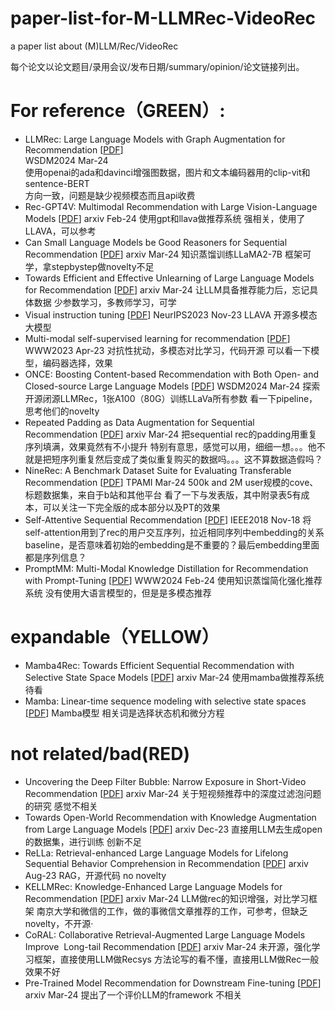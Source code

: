 # paper-list-for-M-LLMRec-VideoRec
a paper list about (M)LLM/Rec/VideoRec

每个论文以论文题目/录用会议/发布日期/summary/opinion/论文链接列出。

# For reference（GREEN）:
- LLMRec: Large Language Models with Graph Augmentation for Recommendation [[PDF](https://dl.acm.org/doi/pdf/10.1145/3616855.3635853)]  
  WSDM2024 Mar-24  
  使用openai的ada和davinci增强图数据，图片和文本编码器用的clip-vit和sentence-BERT  
  方向一致，问题是缺少视频模态而且api收费  
- Rec-GPT4V: Multimodal Recommendation with Large Vision-Language Models   [[PDF](https://arxiv.org/pdf/2402.08670.pdf)]
  arxiv Feb-24
  使用gpt和llava做推荐系统
  强相关，使用了LLAVA，可以参考  
- Can Small Language Models be Good Reasoners for Sequential Recommendation [[PDF](https://arxiv.org/pdf/2403.04260.pdf)]
  arxiv Mar-24
  知识蒸馏训练LLaMA2-7B
  框架可学，拿stepbystep做novelty不足  
- Towards Efficient and Effective Unlearning of Large Language Models for Recommendation [[PDF](https://arxiv.org/pdf/2403.03536v1.pdf)]
  arxiv Mar-24
  让LLM具备推荐能力后，忘记具体数据
  少参数学习，多教师学习，可学  
- Visual instruction tuning [[PDF](https://proceedings.neurips.cc/paper_files/paper/2023/file/6dcf277ea32ce3288914faf369fe6de0-Paper-Conference.pdf)]
  NeurIPS2023 Nov-23
  LLAVA
  开源多模态大模型  
- Multi-modal self-supervised learning for recommendation [[PDF](https://dl.acm.org/doi/pdf/10.1145/3543507.3583206)]
  WWW2023 Apr-23
  对抗性扰动，多模态对比学习，代码开源
  可以看一下模型，编码器选择，效果
- ONCE: Boosting Content-based Recommendation with Both Open- and Closed-source Large Language Models [[PDF](https://dl.acm.org/doi/pdf/10.1145/3616855.3635845)]
  WSDM2024 Mar-24
  探索开源闭源LLMRec，1张A100（80G）训练LLaVa所有参数
  看一下pipeline，思考他们的novelty
- Repeated Padding as Data Augmentation for Sequential Recommendation [[PDF](https://arxiv.org/pdf/2403.06372v1.pdf)]
  arxiv Mar-24
  把sequential rec的padding用重复序列填满，效果竟然有不小提升
  特别有意思，感觉可以用，细细一想。。。他不就是把短序列重复然后变成了类似重复购买的数据吗。。。这不算数据造假吗？
- NineRec: A Benchmark Dataset Suite for Evaluating Transferable Recommendation [[PDF](https://arxiv.org/pdf/2309.07705.pdf)]
  TPAMI Mar-24
  500k and 2M user规模的cove、标题数据集，来自于b站和其他平台
  看了一下与发表版，其中附录表5有成本，可以关注一下完全版的成本部分以及PT的效果
- Self-Attentive Sequential Recommendation [[PDF](https://arxiv.org/pdf/1808.09781.pdf)]
  IEEE2018 Nov-18
  将self-attention用到了rec的用户交互序列，拉近相同序列中embedding的关系
  baseline，是否意味着初始的embedding是不重要的？最后embedding里面都是序列信息？
- PromptMM: Multi-Modal Knowledge Distillation for Recommendation with Prompt-Tuning [[PDF](https://arxiv.org/pdf/2402.17188v1.pdf)]
  WWW2024 Feb-24
  使用知识蒸馏简化强化推荐系统
  没有使用大语言模型的，但是是多模态推荐

# expandable（YELLOW）
- Mamba4Rec: Towards Efficient Sequential Recommendation with Selective State Space Models [[PDF](https://arxiv.org/pdf/2403.03900v1.pdf)]
  arxiv Mar-24
  使用mamba做推荐系统
  待看
- Mamba: Linear-time sequence modeling with selective state spaces [[PDF](https://arxiv.org/ftp/arxiv/papers/2312/2312.00752.pdf)]
  Mamba模型
  相关词是选择状态机和微分方程

# not related/bad(RED)
- Uncovering the Deep Filter Bubble: Narrow Exposure in Short-Video Recommendation [[PDF](https://arxiv.org/pdf/2403.04511.pdf)]
  arxiv Mar-24
  关于短视频推荐中的深度过滤泡问题的研究
  感觉不相关
- Towards Open-World Recommendation with Knowledge Augmentation from Large Language Models [[PDF](https://arxiv.org/pdf/2306.10933v4.pdf)]
  arxiv Dec-23
  直接用LLM去生成open的数据集，进行训练
  创新不足  
- ReLLa: Retrieval-enhanced Large Language Models for Lifelong Sequential Behavior Comprehension in Recommendation [[PDF](https://arxiv.org/pdf/2308.11131.pdf)]
  arxiv Aug-23
  RAG，开源代码
  no novelty
- KELLMRec: Knowledge-Enhanced Large Language Models for Recommendation [[PDF](https://arxiv.org/pdf/2403.06642.pdf)]
  arxiv Mar-24
  LLM做rec的知识增强，对比学习框架
  南京大学和微信的工作，做的事微信文章推荐的工作，可参考，但缺乏novelty，不开源·
- CoRAL: Collaborative Retrieval-Augmented Large Language Models Improve  Long-tail Recommendation [[PDF](https://arxiv.org/pdf/2403.06447v1.pdf)]
  arxiv Mar-24
  未开源，强化学习框架，直接使用LLM做Recsys
  方法论写的看不懂，直接用LLM做Rec一般效果不好
- Pre-Trained Model Recommendation for Downstream Fine-tuning [[PDF](https://arxiv.org/pdf/2403.06382v1.pdf)]
  arxiv Mar-24
  提出了一个评价LLM的framework
  不相关  
